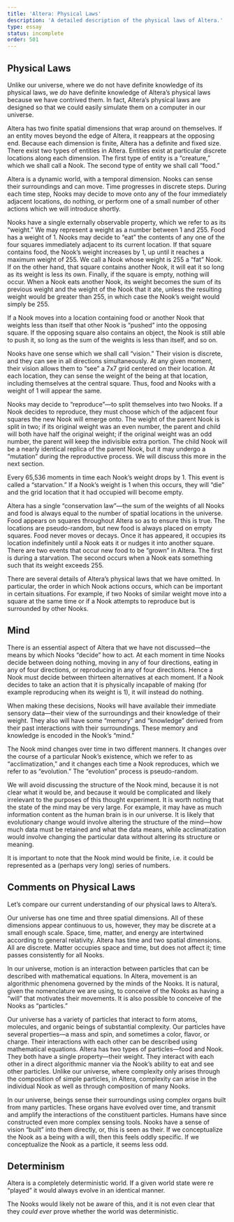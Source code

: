 ```yaml
---
title: 'Altera: Physical Laws'
description: 'A detailed description of the physical laws of Altera.'
type: essay
status: incomplete
order: 501
---
```


## Physical Laws

Unlike our universe, where we do not have definite knowledge of its physical laws, we *do* have definite knowledge of Altera’s physical laws because we have contrived them.  In fact, Altera’s physical laws are designed so that we could easily simulate them on a computer in our universe.

Altera has two finite spatial dimensions that wrap around on themselves.  If an entity moves beyond the edge of Altera, it reappears at the opposing end.  Because each dimension is finite, Altera has a definite and fixed size.  There exist two types of entities in Altera.  Entities exist at particular discrete locations along each dimension.  The first type of entity is a “creature,” which we shall call a Nook.  The second type of entity we shall call “food.”

Altera is a dynamic world, with a temporal dimension.  Nooks can sense their surroundings and can move.  Time progresses in discrete steps.  During each time step, Nooks may decide to move onto any of the four immediately adjacent locations, do nothing, or perform one of a small number of other actions which we will introduce shortly.

Nooks have a single externally observable property, which we refer to as its “weight.”  We may represent a weight as a number between 1 and 255.  Food has a weight of 1.  Nooks may decide to “eat” the contents of any one of the four squares immediately adjacent to its current location.  If that square contains food, the Nook’s weight increases by 1, up until it reaches a maximum weight of 255.  We call a Nook whose weight is 255 a “fat” Nook.  If on the other hand, that square contains another Nook, it will eat it so long as its weight is less its own.  Finally, if the square is empty, nothing will occur.  When a Nook eats another Nook, its weight becomes the sum of its previous weight and the weight of the Nook that it ate, unless the resulting weight would be greater than 255, in which case the Nook’s weight would simply be 255.

If a Nook moves into a location containing food or another Nook that weights less than itself that other Nook is “pushed” into the opposing square.  If the opposing square also contains an object, the Nook is still able to push it, so long as the sum of the weights is less than itself, and so on.

Nooks have one sense which we shall call “vision.”  Their vision is discrete, and they can see in all directions simultaneously.  At any given moment, their vision allows them to “see” a 7x7 grid centered on their location.  At each location, they can sense the weight of the being at that location, including themselves at the central square.  Thus, food and Nooks with a weight of 1 will appear the same.

Nooks may decide to “reproduce”—to split themselves into two Nooks.  If a Nook decides to reproduce, they must choose which of the adjacent four squares the new Nook will emerge onto.  The weight of the parent Nook is split in two; if its original weight was an even number, the parent and child will both have half the original weight; if the original weight was an odd number, the parent will keep the indivisible extra portion.  The child Nook will be a nearly identical replica of the parent Nook, but it may undergo a “mutation” during the reproductive process.  We will discuss this more in the next section.

Every 65,536 moments in time each Nook’s weight drops by 1.  This event is called a “starvation.”  If a Nook’s weight is 1 when this occurs, they will “die” and the grid location that it had occupied will become empty.

Altera has a single “conservation law”—the sum of the weights of all Nooks and food is always equal to the number of spatial locations in the universe.  Food appears on squares throughout Altera so as to ensure this is true.  The locations are pseudo-random, but new food is always placed on empty squares.  Food never moves or decays.  Once it has appeared, it occupies its location indefinitely until a Nook eats it or nudges it into another square.  There are two events that occur new food to be “grown” in Altera.  The first is during a starvation.  The second occurs when a Nook eats something such that its weight exceeds 255.

There are several details of Altera’s physical laws that we have omitted.  In particular, the order in which Nook actions occurs, which can be important in certain situations.  For example, if two Nooks of similar weight move into a square at the same time or if a Nook attempts to reproduce but is surrounded by other Nooks.

## Mind

There is an essential aspect of Altera that we have not discussed—the means by which Nooks “decide” how to act.  At each moment in time Nooks decide between doing nothing, moving in any of four directions, eating in any of four directions, or reproducing in any of four directions.  Hence a Nook must decide between thirteen alternatives at each moment.  If a Nook decides to take an action that it is physically incapable of making (for example reproducing when its weight is 1), it will instead do nothing.

When making these decisions, Nooks will have available their immediate sensory data—their view of the surroundings and their knowledge of their weight.  They also will have some “memory” and “knowledge” derived from their past interactions with their surroundings.  These memory and knowledge is encoded in the Nook’s “mind.”

The Nook mind changes over time in two different manners.  It changes over the course of a particular Nook’s existence, which we refer to as “acclimatization,” and it changes each time a Nook reproduces, which we refer to as “evolution.”  The “evolution” process is pseudo-random.

We will avoid discussing the structure of the Nook mind, because it is not clear what it would be, and because it would be complicated and likely irrelevant to the purposes of this thought experiment.  It is worth noting that the state of the mind may be very large.  For example, it may have as much information content as the human brain is in our universe.  It is likely that evolutionary change would involve altering the structure of the mind—how much data must be retained and what the data means, while acclimatization would involve changing the particular data without altering its structure or meaning.

It is important to note that the Nook mind would be finite, i.e. it could be represented as a (perhaps very long) series of numbers.

## Comments on Physical Laws

Let’s compare our current understanding of our physical laws to Altera’s.

Our universe has one time and three spatial dimensions.  All of these dimensions appear continuous to us, however, they may be discrete at a small enough scale.  Space, time, matter, and energy are intertwined according to general relativity.  Altera has time and two spatial dimensions.  All are discrete.  Matter occupies space and time, but does not affect it; time passes consistently for all Nooks.

In our universe, motion is an interaction between particles that can be described with mathematical equations.  In Altera, movement is an algorithmic phenomena governed by the minds of the Nooks.  It is natural, given the nomenclature we are using, to conceive of the Nooks as having a “will” that motivates their movements.  It is also possible to conceive of the Nooks as “particles.”

Our universe has a variety of particles that interact to form atoms, molecules, and organic beings of substantial complexity.  Our particles have several properties—a mass and spin, and sometimes a color, flavor, or charge.  Their interactions with each other can be described using mathematical equations.  Altera has two types of particles—food and Nook.  They both have a single property—their weight.  They interact with each other in a direct algorithmic manner via the Nook’s ability to eat and see other particles.  Unlike our universe, where complexity only arises through the composition of simple particles, in Altera, complexity can arise in the individual Nook as well as through composition of many Nooks.

In our universe, beings sense their surroundings using complex organs built from many particles.  These organs have evolved over time, and transmit and amplify the interactions of the constituent particles.  Humans have since constructed even more complex sensing tools.  Nooks have a sense of vision “built” into them directly, or, this is seen as their.  If we conceptualize the Nook as a being with a will, then this feels oddly specific.  If we conceptualize the Nook as a particle, it seems less odd.

## Determinism

Altera is a completely deterministic world.  If a given world state were re “played” it would always evolve in an identical manner.

The Nooks would likely not be aware of this, and it is not even clear that they *could ever* prove whether the world was deterministic.
